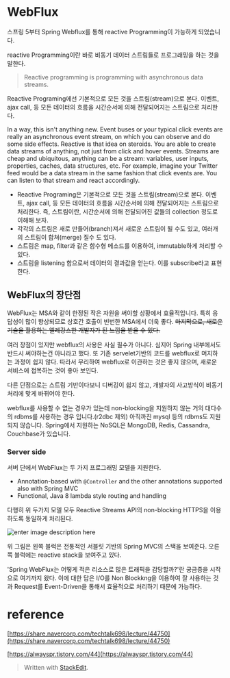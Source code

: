 # WebFlux 

스프링 5부터 Spring Webflux를 통해 reactive Programming이 가능하게 되었습니다.

reactive Programming이란 바로 비동기 데이터 스트림들로 프로그래밍을 하는 것을 말한다.
> Reactive programming is programming with asynchronous data streams.  

Reactive Programing에선 기본적으로 모든 것을 스트림(stream)으로 본다. 이벤트, ajax call, 등 모든 데이터의 흐름을 시간순서에 의해 전달되어지는 스트림으로 처리한다. 


In a way, this isn't anything new. Event buses or your typical click events are really an asynchronous event stream, on which you can observe and do some side effects. Reactive is that idea on steroids. You are able to create data streams of anything, not just from click and hover events. Streams are cheap and ubiquitous, anything can be a stream: variables, user inputs, properties, caches, data structures, etc. For example, imagine your Twitter feed would be a data stream in the same fashion that click events are. You can listen to that stream and react accordingly.


-   Reactive Programing은 기본적으로 모든 것을 스트림(stream)으로 본다. 이벤트, ajax call, 등 모든 데이터의 흐름을 시간순서에 의해 전달되어지는 스트림으로 처리한다. 즉, 스트림이란, 시간순서에 의해 전달되어진 값들의 collection 정도로 이해해 보자.
-   각각의 스트림은 새로 만들어(branch)져서 새로운 스트림이 될 수도 있고, 여러개의 스트림이 합쳐(merge) 질수 도 있다.
-   스트림은 map, filter과 같은 함수형 메소드를 이용하여, immutable하게 처리할 수 있다.
-   스트림을 listening 함으로써 데이터의 결과값을 얻는다. 이를 subscribe라고 표현한다.



## WebFlux의 장단점

WebFlux는 MSA와 같이 한정된 작은 자원을 써야할 상황에서 효율적입니다. 특히 응답성이 많이 향상되므로 상호간 호출이 빈번한 MSA에서 더욱 좋다. ~~마지막으로, 새로운 기술을 활용하는 엘레강스한 개발자가 된 느낌을 받을 수 있다.~~

여러 장점이 있지만 webflux의 사용은 사실 필수가 아니다. 심지어 Spring 내부에서도 반드시 써야하는건 아니라고 했다. 또 기존 servelet기반의 코드를 webflux로 머지하는 과정이 쉽지 않다. 따라서 무리하여 	webflux로 이관하는 것은 좋지 않으며, 새로운 서비스에 접목하는 것이 좋아 보인다.

다른 단점으로는 스트림 기반이다보니 디버깅이 쉽지 않고, 개발자의 사고방식이 비동기 처리에 맞게 바뀌어야 한다. 

webflux를 사용할 수 없는 경우가 있는데  non-blocking을 지원하지 않는 거의 대다수의 rdbms를 사용하는 경우 입니다.(r2dbc 제외) 아직까진 mysql 등의 rdbms도 지원되지 않습니다. Spring에서 지원하는 NoSQL은 MongoDB, Redis, Cassandra, Couchbase가 있습니다.

### Server side

서버 단에서 WebFlux는 두 가지 프로그래밍 모델을 지원한다.

-   Annotation-based with  `@Controller`  and the other annotations supported also with Spring MVC
-   Functional, Java 8 lambda style routing and handling

다행히 위 두가지 모델 모두 Reactive Streams API의 non-blocking HTTPS을 이용하도록 동일하게 처리된다. 

![enter image description here](https://docs.spring.io/spring-framework/docs/5.0.0.BUILD-SNAPSHOT/spring-framework-reference/html/images/webflux-overview.png)

위 그림은 왼쪽 블럭은 전통적인 서블릿 기반의 Spring MVC의 스택을 보여준다. 오른쪽 블럭에는 reactive stack을 보여주고 있다. 

'Spring WebFlux는 어떻게 적은 리소스로 많은 트래픽을 감당할까?'란 궁금증을 시작으로 여기까지 왔다. 이에 대한 답은 I/O를 Non Blockkng을 이용하여 잘 사용하는 것과 Request를 Event-Driven을 통해서 효율적으로 처리하기 때문에 가능하다.

# reference

[https://share.navercorp.com/techtalk698/lecture/44750](https://share.navercorp.com/techtalk698/lecture/44750)

[https://alwayspr.tistory.com/44](https://alwayspr.tistory.com/44)


> Written with [StackEdit](https://stackedit.io/).
<!--stackedit_data:
eyJoaXN0b3J5IjpbMjM2OTMyNjkxLC0xNjc1MDk3NDAyLDIxND
M5MDAxMTAsLTExMTM5NTIxMDIsLTIxMzA1NTkyNCwtNjY5OTg0
MTksMTQzMDAwMzc3NCwtMTEyNDc2MDg0MCwyMDA4MjEyODYsMj
U4ODU3NjMyXX0=
-->